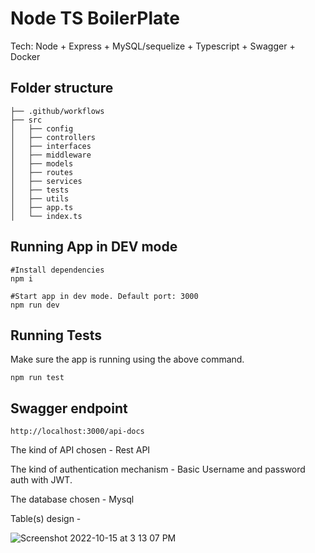 # Node TS BoilerPlate

Tech: Node + Express + MySQL/sequelize + Typescript + Swagger + Docker


## Folder structure 
```
├── .github/workflows
├── src
│   ├── config
│   ├── controllers
│   ├── interfaces
│   ├── middleware
│   ├── models
│   ├── routes
│   ├── services
│   ├── tests
│   ├── utils
│   ├── app.ts
│   └── index.ts
```


## Running App in DEV mode
``` 
#Install dependencies
npm i 

#Start app in dev mode. Default port: 3000
npm run dev 
```

## Running Tests
Make sure the app is running using the above command.
```
npm run test
```

## Swagger endpoint

``` http://localhost:3000/api-docs ```



The kind of API chosen - Rest API 

The kind of authentication mechanism - Basic Username and password auth with JWT. 

The database chosen - Mysql

Table(s) design -

![Screenshot 2022-10-15 at 3 13 07 PM](https://user-images.githubusercontent.com/7907139/195979882-b588337d-478b-4f0c-9777-e8cff9ce8122.png)
